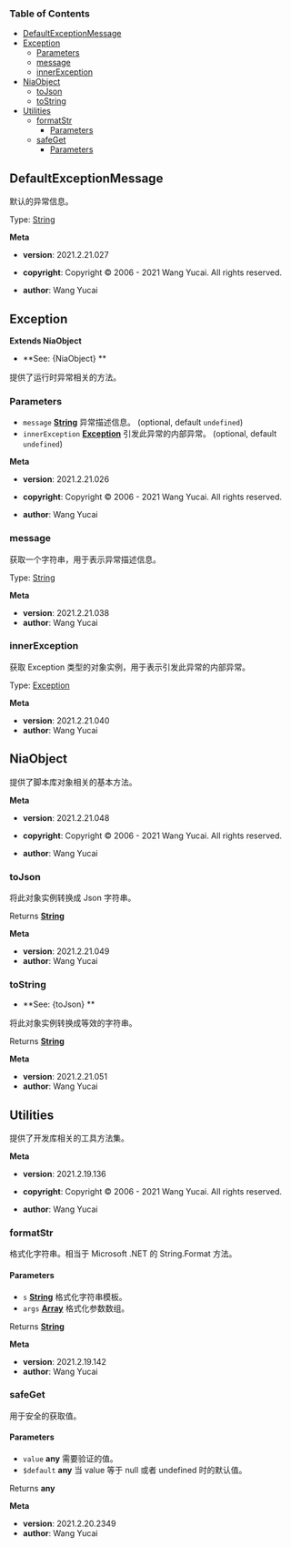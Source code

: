<!-- Generated by documentation.js. Update this documentation by updating the source code. -->

### Table of Contents

-   [DefaultExceptionMessage][1]
-   [Exception][2]
    -   [Parameters][3]
    -   [message][4]
    -   [innerException][5]
-   [NiaObject][6]
    -   [toJson][7]
    -   [toString][8]
-   [Utilities][9]
    -   [formatStr][10]
        -   [Parameters][11]
    -   [safeGet][12]
        -   [Parameters][13]

## DefaultExceptionMessage

默认的异常信息。

Type: [String][14]

**Meta**

-   **version**: 2021.2.21.027
-   **copyright**: Copyright © 2006 - 2021 Wang Yucai. All rights reserved.

-   **author**: Wang Yucai

## Exception

**Extends NiaObject**

-   **See: {NiaObject}
    **

提供了运行时异常相关的方法。

### Parameters

-   `message` **[String][14]** 异常描述信息。 (optional, default `undefined`)
-   `innerException` **[Exception][15]** 引发此异常的内部异常。 (optional, default `undefined`)

**Meta**

-   **version**: 2021.2.21.026
-   **copyright**: Copyright © 2006 - 2021 Wang Yucai. All rights reserved.

-   **author**: Wang Yucai

### message

获取一个字符串，用于表示异常描述信息。

Type: [String][14]

**Meta**

-   **version**: 2021.2.21.038
-   **author**: Wang Yucai

### innerException

获取 Exception 类型的对象实例，用于表示引发此异常的内部异常。

Type: [Exception][15]

**Meta**

-   **version**: 2021.2.21.040
-   **author**: Wang Yucai

## NiaObject

提供了脚本库对象相关的基本方法。

**Meta**

-   **version**: 2021.2.21.048
-   **copyright**: Copyright © 2006 - 2021 Wang Yucai. All rights reserved.

-   **author**: Wang Yucai

### toJson

将此对象实例转换成 Json 字符串。

Returns **[String][14]** 

**Meta**

-   **version**: 2021.2.21.049
-   **author**: Wang Yucai

### toString

-   **See: {toJson}
    **

将此对象实例转换成等效的字符串。

Returns **[String][14]** 

**Meta**

-   **version**: 2021.2.21.051
-   **author**: Wang Yucai

## Utilities

提供了开发库相关的工具方法集。

**Meta**

-   **version**: 2021.2.19.136
-   **copyright**: Copyright © 2006 - 2021 Wang Yucai. All rights reserved.

-   **author**: Wang Yucai

### formatStr

格式化字符串。相当于 Microsoft .NET 的 String.Format 方法。

#### Parameters

-   `s` **[String][14]** 格式化字符串模板。
-   `args` **[Array][16]** 格式化参数数组。

Returns **[String][14]** 

**Meta**

-   **version**: 2021.2.19.142
-   **author**: Wang Yucai

### safeGet

用于安全的获取值。

#### Parameters

-   `value` **any** 需要验证的值。
-   `$default` **any** 当 value 等于 null 或者 undefined 时的默认值。

Returns **any** 

**Meta**

-   **version**: 2021.2.20.2349
-   **author**: Wang Yucai

[1]: #defaultexceptionmessage

[2]: #exception

[3]: #parameters

[4]: #message

[5]: #innerexception

[6]: #niaobject

[7]: #tojson

[8]: #tostring

[9]: #utilities

[10]: #formatstr

[11]: #parameters-1

[12]: #safeget

[13]: #parameters-2

[14]: https://developer.mozilla.org/docs/Web/JavaScript/Reference/Global_Objects/String

[15]: #exception

[16]: https://developer.mozilla.org/docs/Web/JavaScript/Reference/Global_Objects/Array
